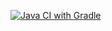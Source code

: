 [![Java CI with Gradle](https://github.com/moks24/Patterns/actions/workflows/gradle.yml/badge.svg)](https://github.com/moks24/Patterns/actions/workflows/gradle.yml)

